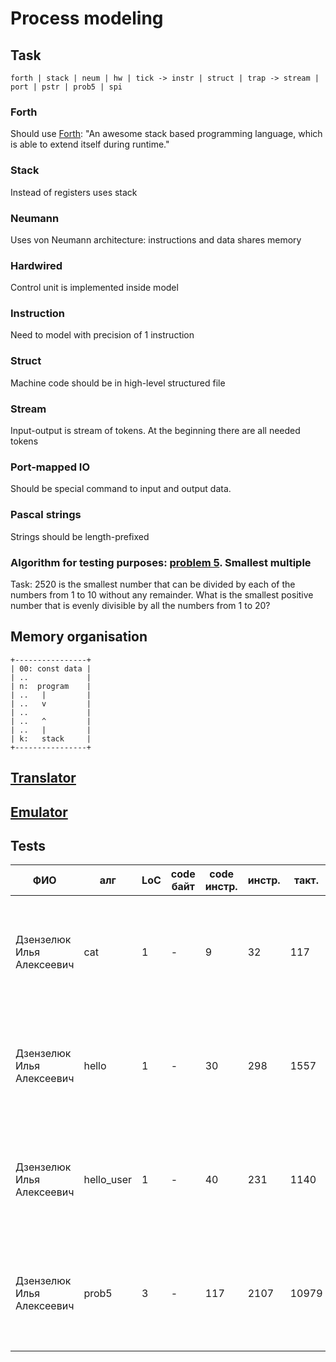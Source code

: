 # Process modeling

## Task

`forth | stack | neum | hw | tick -> instr | struct | trap -> stream | port | pstr | prob5 | spi`

### Forth

Should use [Forth](https://forth-standard.org/): "An awesome stack based programming language, which is able to extend itself during runtime."

### Stack

Instead of registers uses stack

### Neumann

Uses von Neumann architecture: instructions and data shares memory

### Hardwired

Control unit is implemented inside model

### Instruction

Need to model with precision of 1 instruction

### Struct

Machine code should be in high-level structured file

### Stream

Input-output is stream of tokens. At the beginning there are all needed tokens

### Port-mapped IO

Should be special command to input and output data.

### Pascal strings

Strings should be length-prefixed

### Algorithm for testing purposes: [problem 5](https://projecteuler.net/problem=5). Smallest multiple

Task:
2520 is the smallest number that can be divided by each of the numbers from 1 to 10 without any remainder.
What is the smallest positive number that is evenly divisible by all the numbers from 1 to 20?

## Memory organisation

```
+----------------+
| 00: const data |
| ..             |
| n:  program    |
| ..   |         |
| ..   v         |
| ..             |
| ..   ^         |
| ..   |         |
| k:   stack     |
+----------------+
```

## [Translator](translator.md)

## [Emulator](emulator.md)

## Tests

| ФИО                       | алг        | LoC | code байт | code инстр. | инстр. | такт. | вариант                                                                                     |
|---------------------------|------------|-----|-----------|-------------|--------|-------|---------------------------------------------------------------------------------------------|
| Дзензелюк Илья Алексеевич | cat        | 1   | -         | 9           | 32     | 117   | `forth \| stack \| neum \| hw \| instr \| struct \| stream \| port \| pstr \| prob5 \| spi` |
| Дзензелюк Илья Алексеевич | hello      | 1   | -         | 30          | 298    | 1557  | `forth \| stack \| neum \| hw \| instr \| struct \| stream \| port \| pstr \| prob5 \| spi` |
| Дзензелюк Илья Алексеевич | hello_user | 1   | -         | 40          | 231    | 1140  | `forth \| stack \| neum \| hw \| instr \| struct \| stream \| port \| pstr \| prob5 \| spi` |
| Дзензелюк Илья Алексеевич | prob5      | 3   | -         | 117         | 2107   | 10979 | `forth \| stack \| neum \| hw \| instr \| struct \| stream \| port \| pstr \| prob5 \| spi` |
